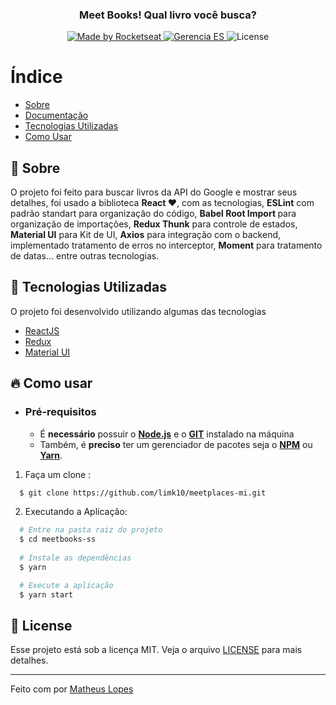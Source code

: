 
<h3 align="center">
    <br><br>
    <b>Meet Books! Qual livro você busca?</b> 
</h3>

<p align="center">
<a href="https://www.linkedin.com/in/matheus-lopes-394240151/">
    <img alt="Made by Rocketseat" src="https://img.shields.io/badge/made%20by-Matheus Lopes-%237519C1">
  </a>
  <a href="https://pt-br.reactjs.org/">
    <img alt="Gerencia ES" src="https://img.shields.io/badge/made%20with-React-%237519C1">
  </a>
  <a>
  <img alt="License" src="https://img.shields.io/github/license/vitorserrano/ecoleta?color=%237519C1">
</p>

# Índice

- [Sobre](#sobre)
- [Documentação](#documentacao)
- [Tecnologias Utilizadas](#tecnologias-utilizadas)
- [Como Usar](#como-usar)

<a id="sobre"></a>

## :bookmark: Sobre


O projeto foi feito para buscar livros da API do Google e mostrar
              seus detalhes, foi usado a biblioteca <b>React ❤</b>, com as
              tecnologias, <b>ESLint</b> com padrão standart para organização do
              código, <b>Babel Root Import </b>
              para organização de importações, <b>Redux Thunk</b> para controle
              de estados, <b>Material UI</b> para Kit de UI, <b>Axios</b> para
              integração com o backend, implementado tratamento de erros no
              interceptor, <b>Moment</b> para tratamento de datas... entre
              outras tecnologias.

<a id="documentacao"></a>


## :rocket: Tecnologias Utilizadas

O projeto foi desenvolvido utilizando algumas das tecnologias

- [ReactJS](https://reactjs.org/)
- [Redux](https://redux.js.org/)
- [Material UI](https://material-ui.com/pt/)

<a id="tecnologias-utilizadas"></a>


## :fire: Como usar

- ### **Pré-requisitos**

  - É **necessário** possuir o **[Node.js](https://nodejs.org/en/)** e o  **[GIT](https://git-scm.com/)** instalado na máquina
  - Também, é **preciso** ter um gerenciador de pacotes seja o **[NPM](https://www.npmjs.com/)** ou **[Yarn](https://yarnpkg.com/)**.

1. Faça um clone :

```sh
  $ git clone https://github.com/limk10/meetplaces-mi.git
```

2. Executando a Aplicação:

```sh
  # Entre na pasta raiz do projeto
  $ cd meetbooks-ss
    
  # Instale as dependências
  $ yarn

  # Execute a aplicação
  $ yarn start
```

<a id="como-usarr"></a>


## :memo: License

Esse projeto está sob a licença MIT. Veja o arquivo [LICENSE](LICENSE.md) para mais detalhes.

---

Feito com por [Matheus Lopes](https://github.com/limk10)

    
